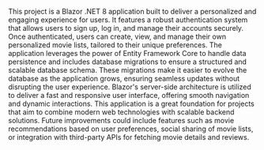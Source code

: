 This project is a Blazor .NET 8 application built to deliver a personalized and engaging experience for users. 
It features a robust authentication system that allows users to sign up, log in, and manage their accounts securely.
Once authenticated, users can create, view, and manage their own personalized movie lists, tailored to their unique preferences.
The application leverages the power of Entity Framework Core to handle data persistence and includes database migrations to ensure a 
structured and scalable database schema. These migrations make it easier to evolve the database as the application grows, ensuring seamless
updates without disrupting the user experience. Blazor's server-side architecture is utilized to deliver a fast and responsive user interface,
offering smooth navigation and dynamic interactions. This application is a great foundation for projects that aim to combine modern web technologies with scalable backend solutions.
Future improvements could include features such as movie recommendations based on user preferences, social sharing of movie lists, or integration with third-party 
APIs for fetching movie details and reviews.

